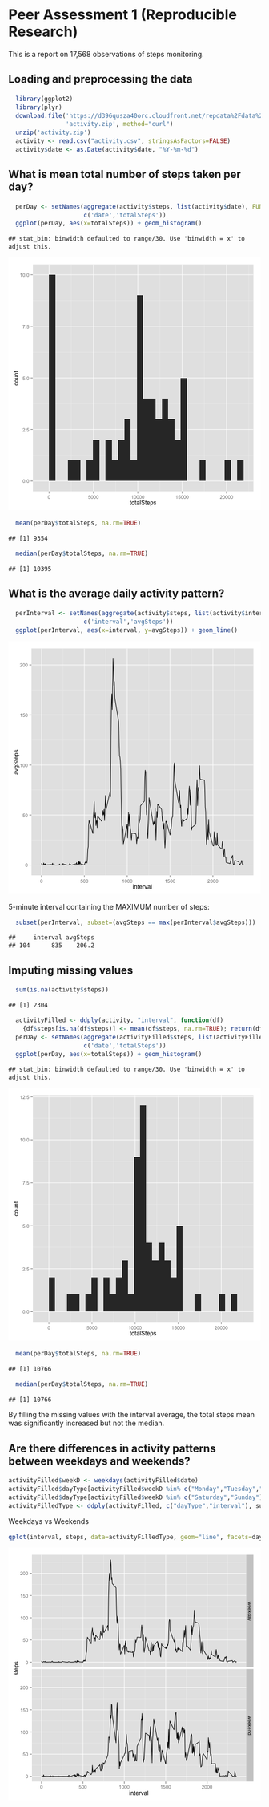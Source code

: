 Peer Assessment 1 (Reproducible Research)
========================================================

This is a report on 17,568 observations of steps monitoring.

## Loading and preprocessing the data


```r
  library(ggplot2)
  library(plyr)
  download.file('https://d396qusza40orc.cloudfront.net/repdata%2Fdata%2Factivity.zip', 
                'activity.zip', method="curl")
  unzip('activity.zip')
  activity <- read.csv("activity.csv", stringsAsFactors=FALSE)
  activity$date <- as.Date(activity$date, "%Y-%m-%d")  
```

## What is mean total number of steps taken per day?


```r
  perDay <- setNames(aggregate(activity$steps, list(activity$date), FUN = sum, na.rm = TRUE), 
                     c('date','totalSteps')) 
  ggplot(perDay, aes(x=totalSteps)) + geom_histogram()
```

```
## stat_bin: binwidth defaulted to range/30. Use 'binwidth = x' to adjust this.
```

![plot of chunk unnamed-chunk-2](figure/unnamed-chunk-2.png) 

```r
  mean(perDay$totalSteps, na.rm=TRUE)
```

```
## [1] 9354
```

```r
  median(perDay$totalSteps, na.rm=TRUE)
```

```
## [1] 10395
```

## What is the average daily activity pattern?


```r
  perInterval <- setNames(aggregate(activity$steps, list(activity$interval), FUN = mean, na.rm = TRUE),
                     c('interval','avgSteps'))  
  ggplot(perInterval, aes(x=interval, y=avgSteps)) + geom_line()
```

![plot of chunk unnamed-chunk-3](figure/unnamed-chunk-3.png) 

5-minute interval containing the MAXIMUM number of steps:

```r
  subset(perInterval, subset=(avgSteps == max(perInterval$avgSteps))) 
```

```
##     interval avgSteps
## 104      835    206.2
```

## Imputing missing values

```r
  sum(is.na(activity$steps))
```

```
## [1] 2304
```

```r
  activityFilled <- ddply(activity, "interval", function(df)
    {df$steps[is.na(df$steps)] <- mean(df$steps, na.rm=TRUE); return(df)})
  perDay <- setNames(aggregate(activityFilled$steps, list(activityFilled$date), FUN = sum, na.rm = TRUE), 
                     c('date','totalSteps')) 
  ggplot(perDay, aes(x=totalSteps)) + geom_histogram()
```

```
## stat_bin: binwidth defaulted to range/30. Use 'binwidth = x' to adjust this.
```

![plot of chunk unnamed-chunk-5](figure/unnamed-chunk-5.png) 

```r
  mean(perDay$totalSteps, na.rm=TRUE)
```

```
## [1] 10766
```

```r
  median(perDay$totalSteps, na.rm=TRUE)
```

```
## [1] 10766
```
By filling the missing values with the interval average, the total steps mean was significantly increased but not the median. 

## Are there differences in activity patterns between weekdays and weekends?


```r
activityFilled$weekD <- weekdays(activityFilled$date)
activityFilled$dayType[activityFilled$weekD %in% c("Monday","Tuesday","Wednesday","Thursday","Friday")] <- "weekday"
activityFilled$dayType[activityFilled$weekD %in% c("Saturday","Sunday")] <- "weekend"
activityFilledType <- ddply(activityFilled, c("dayType","interval"), summarize, steps = mean(steps))
```
Weekdays vs Weekends

```r
qplot(interval, steps, data=activityFilledType, geom="line", facets=dayType~.)
```

![plot of chunk unnamed-chunk-7](figure/unnamed-chunk-7.png) 




